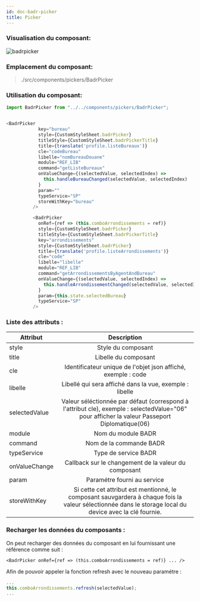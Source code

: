 ```yaml
---
id: doc-badr-picker
title: Picker
---
```


### Visualisation du composant:

![badrpicker](assets/badrPicker.gif)

### Emplacement du composant:

> ./src/components/pickers/BadrPicker

### Utilisation du composant:

```javascript
import BadrPicker from "../../components/pickers/BadrPicker";
```

```javascript

<BadrPicker
            key="bureau"
            style={CustomStyleSheet.badrPicker}
            titleStyle={CustomStyleSheet.badrPickerTitle}
            title={translate('profile.listeBureaux')}
            cle="codeBureau"
            libelle="nomBureauDouane"
            module="REF_LIB"
            command="getListeBureaux"
            onValueChange={(selectedValue, selectedIndex) =>
              this.handleBureauChanged(selectedValue, selectedIndex)
            }
            param=""
            typeService="SP"
            storeWithKey="bureau"
          />

          <BadrPicker
            onRef={ref => (this.comboArrondissements = ref)}
            style={CustomStyleSheet.badrPicker}
            titleStyle={CustomStyleSheet.badrPickerTitle}
            key="arrondissements"
            style={CustomStyleSheet.badrPicker}
            title={translate('profile.listeArrondissements')}
            cle="code"
            libelle="libelle"
            module="REF_LIB"
            command="getArrondissementsByAgentAndBureau"
            onValueChange={(selectedValue, selectedIndex) =>
              this.handleArrondissementChanged(selectedValue, selectedIndex)
            }
            param={this.state.selectedBureau}
            typeService="SP"
          />

```

### Liste des attributs :

| Attribut      |                                                                  Description                                                                  |
| ------------- | :-------------------------------------------------------------------------------------------------------------------------------------------: |
| style         |                                                              Style du composant                                                               |
| title         |                                                             Libelle du composant                                                              |
| cle           |                                         Identificateur unique de l'objet json affiché, exemple : code                                         |
| libelle       |                                            Libellé qui sera affiché dans la vue, exemple : libelle                                            |
| selectedValue | Valeur séléctionnée par défaut (correspond à l'attribut cle), exemple : selectedValue="06" pour afficher la valeur Passeport Diplomatique(06) |
| module        |                                                              Nom du module BADR                                                               |
| command       |                                                            Nom de la commande BADR                                                            |
| typeService   |                                                             Type de service BADR                                                              |
| onValueChange |                                             Callback sur le changement de la valeur du composant                                              |
| param         |                                                          Paramétre fourni au service                                                          |
| storeWithKey  |         Si cette cet attribut est mentionné, le composant sauvgardera à chaque fois la valeur sélectionnée dans le storage local du device avec la clé fournie.          |

### Recharger les données du composants :

On peut recharger des données du composant en lui fournissant une référence comme suit :

```JSX
<BadrPicker onRef={ref => (this.comboArrondissements = ref)} ... />
```

Afin de pouvoir appeler la fonction refresh avec le nouveau paramétre :

```javascript
...
this.comboArrondissements.refresh(selectedValue);
...
```
